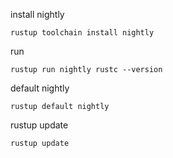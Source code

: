 install nightly

```shell
rustup toolchain install nightly
```

run

```shell
rustup run nightly rustc --version
```

default nightly

```shell
rustup default nightly
```

rustup update

```shell
rustup update
```